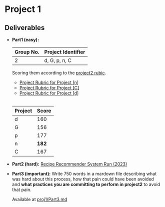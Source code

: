 # Project 1

## Deliverables

- **Part1 (easy):**

  | Group No. | Project Identifier |
  | --------- | ------------------ |
  | 2         | d, G, p, n, C      |

  Scoring them according to the [project2 rubic](https://github.com/txt/se23/blob/main/docs/project2.md).

  - [Project Rubric for Project [n]](https://github.com/Shubh-Nisar/CSC510-G2/blob/main/proj1/rubrics/n-Recipe-Recommender.xlsx)
  - [Project Rubric for Project [C]](https://github.com/Shubh-Nisar/CSC510-G2/blob/main/proj1/rubrics/C-Teachers-PetBot.xlsx)
  - [Project Rubric for Project [d]](https://github.com/Shubh-Nisar/CSC510-G2/blob/main/proj1/rubrics/d-ScheduleBot.xlsx)

  <br>

  | Project | Score   |
  | ------- | ------- |
  | d       | 160     |
  | G       | 156     |
  | p       | 177     |
  | n       | **182** |
  | C       | 167     |

- **Part2 (hard):** [Recipe Recommender System Run (2023)](https://youtu.be/jJ02-N86iCQ?si=RDyCrv-kNiy8jbx8)

- **Part3 (important):** Write 750 words in a mardown file describing what was hard about this process, how that pain could have been avoided and **what practices you are committing to perform in project2** to avoid that pain.

  Available at [proj1/Part3.md](https://github.com/Shubh-Nisar/CSC510-G2/blob/main/proj1/Part3.md)
